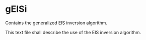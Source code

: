 # gEISi
Contains the generalized EIS inversion algorithm.

This text file shall describe the use of the EIS inversion algorithm.
